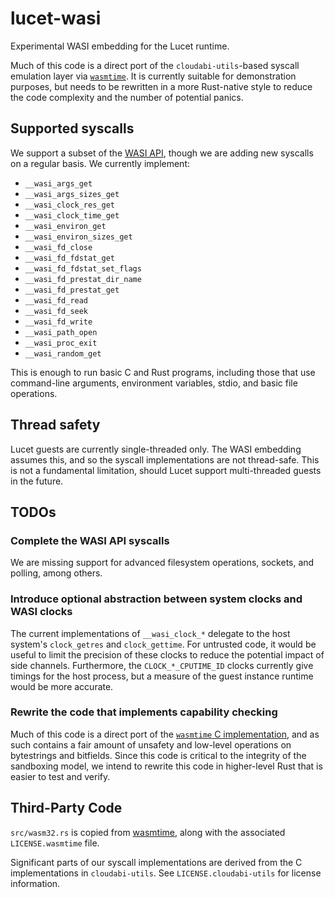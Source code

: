 # lucet-wasi

Experimental WASI embedding for the Lucet runtime.

Much of this code is a direct port of the `cloudabi-utils`-based syscall emulation layer via
[`wasmtime`](https://github.com/CraneStation/wasmtime/tree/master/wasmtime-wasi/sandboxed-system-primitives). It
is currently suitable for demonstration purposes, but needs to be rewritten in a more Rust-native
style to reduce the code complexity and the number of potential panics.

## Supported syscalls

We support a subset of the [WASI
API](https://github.com/CraneStation/wasmtime/blob/master/docs/WASI-api.md), though we are adding
new syscalls on a regular basis. We currently implement:

- `__wasi_args_get`
- `__wasi_args_sizes_get`
- `__wasi_clock_res_get`
- `__wasi_clock_time_get`
- `__wasi_environ_get`
- `__wasi_environ_sizes_get`
- `__wasi_fd_close`
- `__wasi_fd_fdstat_get`
- `__wasi_fd_fdstat_set_flags`
- `__wasi_fd_prestat_dir_name`
- `__wasi_fd_prestat_get`
- `__wasi_fd_read`
- `__wasi_fd_seek`
- `__wasi_fd_write`
- `__wasi_path_open`
- `__wasi_proc_exit`
- `__wasi_random_get`

This is enough to run basic C and Rust programs, including those that use command-line arguments,
environment variables, stdio, and basic file operations.

## Thread safety

Lucet guests are currently single-threaded only. The WASI embedding assumes this, and so the syscall
implementations are not thread-safe. This is not a fundamental limitation, should Lucet support
multi-threaded guests in the future.

## TODOs

### Complete the WASI API syscalls

We are missing support for advanced filesystem operations, sockets, and polling, among others.

### Introduce optional abstraction between system clocks and WASI clocks

The current implementations of `__wasi_clock_*` delegate to the host system's `clock_getres` and
`clock_gettime`. For untrusted code, it would be useful to limit the precision of these clocks to
reduce the potential impact of side channels. Furthermore, the `CLOCK_*_CPUTIME_ID` clocks currently
give timings for the host process, but a measure of the guest instance runtime would be more
accurate.

### Rewrite the code that implements capability checking

Much of this code is a direct port of the [`wasmtime` C
implementation](https://github.com/CraneStation/wasmtime/tree/master/wasmtime-wasi/sandboxed-system-primitives),
and as such contains a fair amount of unsafety and low-level operations on bytestrings and
bitfields. Since this code is critical to the integrity of the sandboxing model, we intend to
rewrite this code in higher-level Rust that is easier to test and verify.

## Third-Party Code

`src/wasm32.rs` is copied from
[wasmtime](https://github.com/CraneStation/wasmtime/blob/master/wasmtime-wasi/src/wasm32.rs), along
with the associated `LICENSE.wasmtime` file.

Significant parts of our syscall implementations are derived from the C implementations in
`cloudabi-utils`. See `LICENSE.cloudabi-utils` for license information.
